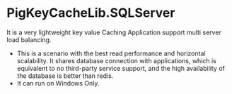 # PigKeyCacheLib.SQLServer
It is a very lightweight key value Caching Application support multi server load balancing.
 - This is a scenario with the best read performance and horizontal scalability. It shares database connection with applications, which is equivalent to no third-party service support, and the high availability of the database is better than redis.
 - It can run on Windows Only.

